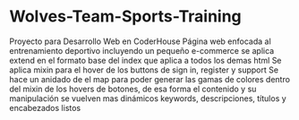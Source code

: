 # Wolves-Team-Sports-Training
Proyecto para Desarrollo Web en CoderHouse
Página web enfocada al entrenamiento deportivo incluyendo un pequeño e-commerce
se aplica extend en el formato base del index que aplica a todos los demas html
Se aplica mixin para el hover de los buttons de sign in, register y support
Se hace un anidado de el map para poder generar las gamas de colores dentro del mixin de los hovers de botones, de esa forma el contenido y su manipulación se vuelven mas dinámicos
keywords, descripciones, títulos y encabezados listos